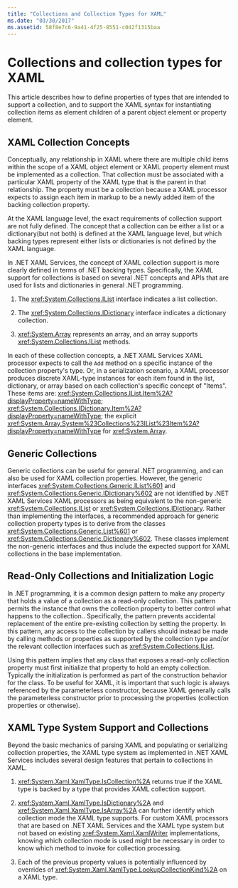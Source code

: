 ```yaml
---
title: "Collections and Collection Types for XAML"
ms.date: "03/30/2017"
ms.assetid: 58f8e7c6-9a41-4f25-8551-c042f1315baa
---
```

# Collections and collection types for XAML

This article describes how to define properties of types that are intended to support a collection, and to support the XAML syntax for instantiating collection items as element children of a parent object element or property element.

## XAML Collection Concepts

Conceptually, any relationship in XAML where there are multiple child items within the scope of a XAML object element or XAML property element must be implemented as a collection. That collection must be associated with a particular XAML property of the XAML type that is the parent in that relationship. The property must be a collection because a XAML processor expects to assign each item in markup to be a newly added item of the backing collection property.

At the XAML language level, the exact requirements of collection support are not fully defined. The concept that a collection can be either a list or a dictionary(but not both) is defined at the XAML language level, but which backing types represent either lists or dictionaries is not defined by the XAML language.

In .NET XAML Services, the concept of XAML collection support is more clearly defined in terms of .NET backing types. Specifically, the XAML support for collections is based on several .NET concepts and APIs that are used for lists and dictionaries in general .NET programming.

1. The <xref:System.Collections.IList> interface indicates a list collection.

2. The <xref:System.Collections.IDictionary> interface indicates a dictionary collection.

3. <xref:System.Array> represents an array, and an array supports <xref:System.Collections.IList> methods.

In each of these collection concepts, a .NET XAML Services XAML processor expects to call the `Add` method on a specific instance of the collection property's type. Or, in a serialization scenario, a XAML processor produces discrete XAML-type instances for each item found in the list, dictionary, or array based on each collection's specific concept of "Items". These items are: <xref:System.Collections.IList.Item%2A?displayProperty=nameWithType>; <xref:System.Collections.IDictionary.Item%2A?displayProperty=nameWithType>; the explicit <xref:System.Array.System%23Collections%23IList%23Item%2A?displayProperty=nameWithType> for <xref:System.Array>.

## Generic Collections

Generic collections can be useful for general .NET programming, and can also be used for XAML collection properties. However, the generic interfaces <xref:System.Collections.Generic.IList%601> and <xref:System.Collections.Generic.IDictionary%602> are not identified by .NET XAML Services XAML processors as being equivalent to the non-generic <xref:System.Collections.IList> or <xref:System.Collections.IDictionary>. Rather than implementing the interfaces, a recommended approach for generic collection property types is to derive from the classes <xref:System.Collections.Generic.List%601> or <xref:System.Collections.Generic.Dictionary%602>. These classes implement the non-generic interfaces and thus include the expected support for XAML collections in the base implementation.

## Read-Only Collections and Initialization Logic

In .NET programming, it is a common design pattern to make any property that holds a value of a collection as a read-only collection. This pattern permits the instance that owns the collection property to better control what happens to the collection.. Specifically, the pattern prevents accidental replacement of the entire pre-existing collection by setting the property. In this pattern, any access to the collection by callers should instead be made by calling methods or properties as supported by the collection type and/or the relevant collection interfaces such as <xref:System.Collections.IList>.

Using this pattern implies that any class that exposes a read-only collection property must first initialize that property to hold an empty collection. Typically the initialization is performed as part of the construction behavior for the class. To be useful for XAML, it is important that such logic is always referenced by the parameterless constructor, because XAML generally calls the parameterless constructor prior to processing the properties (collection properties or otherwise).

## XAML Type System Support and Collections

Beyond the basic mechanics of parsing XAML and populating or serializing collection properties, the XAML type system as implemented in .NET XAML Services includes several design features that pertain to collections in XAML.

1. <xref:System.Xaml.XamlType.IsCollection%2A> returns true if the XAML type is backed by a type that provides XAML collection support.

2. <xref:System.Xaml.XamlType.IsDictionary%2A> and <xref:System.Xaml.XamlType.IsArray%2A> can further identify which collection mode the XAML type supports. For custom XAML processors that are based on .NET XAML Services and the XAML type system but not based on existing <xref:System.Xaml.XamlWriter> implementations, knowing which collection mode is used might be necessary in order to know which method to invoke for collection processing.

3. Each of the previous property values is potentially influenced by overrides of <xref:System.Xaml.XamlType.LookupCollectionKind%2A> on a XAML type.
